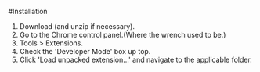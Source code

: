 #Installation

1. Download (and unzip if necessary).
2. Go to the Chrome control panel.(Where the wrench used to be.)
3. Tools > Extensions.
4. Check the 'Developer Mode' box up top.
5. Click 'Load unpacked extension...' and navigate to the applicable folder.